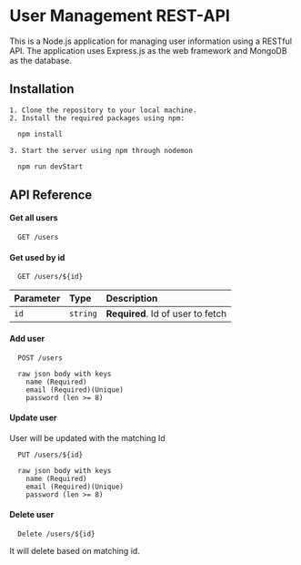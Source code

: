 # User Management REST-API
This is a Node.js application for managing user information using a RESTful API. The application uses Express.js as the web framework and MongoDB as the database.
## Installation

    1. Clone the repository to your local machine.
    2. Install the required packages using npm:

```bash
  npm install
```
    3. Start the server using npm through nodemon

```bash
  npm run devStart
``` 


## API Reference

#### Get all users

```http
  GET /users
```
#### Get used by id

```http
  GET /users/${id}
```

| Parameter | Type     | Description                       |
| :-------- | :------- | :-------------------------------- |
| `id`      | `string` | **Required**. Id of user to fetch |

#### Add user

```http
  POST /users
```
```http
  raw json body with keys
    name (Required)
    email (Required)(Unique)
    password (len >= 8)
```

#### Update user
User will be updated with the matching Id

```http
  PUT /users/${id}
```
```http
  raw json body with keys
    name (Required)
    email (Required)(Unique)
    password (len >= 8)
```
#### Delete user

```http
  Delete /users/${id}
```
It will delete based on matching id.
